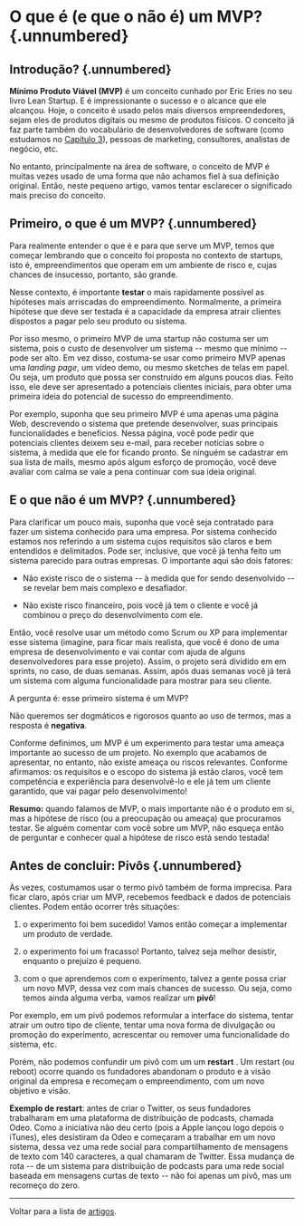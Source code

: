 # O que é (e que o não é) um MVP?  {.unnumbered}

## Introdução?  {.unnumbered}

**Mínimo Produto Viável (MVP)** é um conceito cunhado por Eric Eries 
no seu livro Lean Startup. E é impressionante o sucesso e o
alcance que ele alcançou. Hoje, o conceito é usado pelos mais
diversos empreendedores, sejam eles de produtos digitais ou
mesmo de produtos físicos. O conceito já faz parte também do
vocabulário de desenvolvedores de software (como estudamos no
[Capítulo 3](https://engsoftmoderna.info/cap3.html)), 
pessoas de marketing, consultores, analistas de negócio, etc.

No entanto, principalmente na área de software, o conceito de
MVP é muitas vezes usado de uma forma que não achamos fiel 
à sua definição original. Então, neste pequeno artigo, vamos
tentar esclarecer o significado mais preciso do conceito.

## Primeiro, o que é um MVP?  {.unnumbered}

Para realmente entender o que é e para que serve um MVP, temos 
que começar lembrando que o conceito foi proposta no contexto de 
startups, isto é, empreendimentos 
que operam em um ambiente de risco e, cujas chances de insucesso, 
portanto, são grande.

Nesse contexto, é importante **testar** o mais rapidamente possível 
as hipóteses mais arriscadas do empreendimento. Normalmente,
a primeira hipótese que deve ser testada é a capacidade da empresa 
atrair clientes dispostos a pagar pelo seu produto ou sistema.

Por isso mesmo, o primeiro MVP de uma startup não costuma ser um 
sistema, pois o custo de desenvolver um sistema -- mesmo que 
mínimo -- pode ser alto. Em vez disso, costuma-se usar como
primeiro MVP apenas uma *landing page*, um vídeo demo, ou mesmo 
sketches de telas em papel. Ou seja, um produto que possa ser 
construído em alguns poucos dias. Feito isso, ele deve ser 
apresentado a potenciais clientes iniciais, para obter 
uma primeira ideia do potencial de sucesso do empreendimento.

Por exemplo, suponha que seu primeiro MVP é uma apenas uma
página Web, descrevendo o sistema que pretende desenvolver,
suas principais funcionalidades e benefícios. Nessa página,
você pode pedir que potenciais clientes deixem seu e-mail, 
para receber notícias sobre o sistema, à medida que ele
for ficando pronto. Se ninguém se cadastrar em sua lista
de mails, mesmo após algum esforço de promoção, você deve 
avaliar com calma se vale a pena continuar com sua ideia original.

## E o que não é um MVP? {.unnumbered}

Para clarificar um pouco mais, suponha que você seja contratado 
para fazer um sistema conhecido para uma empresa. Por sistema
conhecido estamos nos referindo a um sistema cujos requisitos
são claros e bem entendidos e delimitados. Pode ser, inclusive, que
você já tenha feito um sistema parecido para outras empresas.
O importante aqui são dois fatores:

* Não existe risco de o sistema -- à medida que for
sendo desenvolvido -- se revelar bem mais complexo e desafiador.

* Não existe risco financeiro, pois você já tem o cliente
e você já combinou o preço do desenvolvimento com ele.

Então, você resolve usar um método como Scrum ou XP para 
implementar esse sistema (imagine, para ficar mais realista,
que você é dono de uma empresa de desenvolvimento e vai contar com 
ajuda de alguns desenvolvedores para esse projeto). Assim, 
o projeto será dividido em em sprints, no caso, de duas semanas. 
Assim, após duas semanas você já terá um sistema com alguma 
funcionalidade para mostrar para seu cliente. 

A pergunta é: esse primeiro sistema é um MVP?

Não queremos ser dogmáticos e rigorosos quanto ao uso
de termos, mas a resposta é **negativa**.

Conforme definimos, um MVP é um experimento para testar 
uma ameaça importante ao sucesso de um projeto. No exemplo
que acabamos de apresentar, no entanto, não existe ameaça ou riscos
relevantes. Conforme afirmamos: os requisitos e o escopo do
sistema já estão claros, você tem competência e experiência
para desenvolvê-lo e ele já tem um cliente garantido, que vai
pagar pelo desenvolvimento!

**Resumo:** quando falamos de MVP, o mais importante não é o
produto em si, mas a hipótese de risco (ou a preocupação
ou ameaça) que procuramos testar. Se alguém comentar
com você sobre um MVP, não esqueça então de perguntar 
e conhecer qual a hipótese de risco está sendo testada!

## Antes de concluir: Pivôs {.unnumbered}

Às vezes, costumamos usar o termo pivô também de forma imprecisa.
Para ficar claro, após criar um MVP, recebemos feedback e
dados de potenciais clientes. Podem então ocorrer três situações:

1. o experimento foi bem sucedido! Vamos então começar a implementar
um produto de verdade.

2. o experimento foi um fracasso! Portanto, talvez seja melhor 
desistir, enquanto o prejuízo é pequeno.

3. com o que aprendemos com o experimento, talvez a gente possa 
criar um novo MVP, dessa vez com mais chances de sucesso. Ou 
seja, como temos ainda alguma verba, vamos realizar um **pivô**!

Por exemplo, em um pivô podemos reformular a interface
do sistema, tentar atrair um outro tipo de cliente, tentar
uma nova forma de divulgação ou promoção do experimento,
acrescentar ou remover uma funcionalidade do sistema, etc.

Porém, não podemos confundir um pivô com um
um **restart** . Um restart (ou reboot) ocorre quando os fundadores 
abandonam o produto e a visão original da empresa e recomeçam 
o empreendimento, com um novo objetivo e visão. 

**Exemplo de restart**: antes de criar o Twitter, os seus fundadores 
trabalharam em uma plataforma de distribuição de podcasts, chamada Odeo. 
Como a iniciativa não deu certo (pois a Apple lançou logo depois
o iTunes), eles desistiram da Odeo e começaram a trabalhar em um novo 
sistema, dessa vez uma rede social para compartilhamento de mensagens 
de texto com 140 caracteres, a qual chamaram de Twitter. Essa mudança 
de rota -- de um sistema para distribuição de podcasts para uma rede 
social baseada em mensagens curtas de texto -- não foi apenas um
pivô, mas um recomeço do zero.


* * * 

Voltar para a lista de [artigos](./artigos.html).
